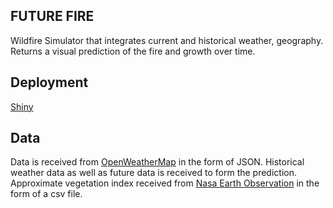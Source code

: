 FUTURE FIRE 
---
Wildfire Simulator that integrates current and historical weather, geography. Returns a visual prediction of the fire and growth over time.

## Deployment
[Shiny](https://firemap.shinyapps.io/fireMapApp/)

## Data
Data is received from [OpenWeatherMap](https://openweathermap.org/) in the form of JSON. Historical weather data as well as future data is received to form the prediction.
Approximate vegetation index received from
[Nasa Earth Observation]([https://neo.gsfc.nasa.gov/view.php?datasetId=MOD_NDVI_M])
in the form of a csv file. 